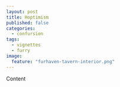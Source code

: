 ```yaml
---
layout: post
title: Hoptimism
published: false
categories:
  - confursion
tags:
  - vignettes
  - furry
image:
  feature: "furhaven-tavern-interior.png"
---
```


Content
